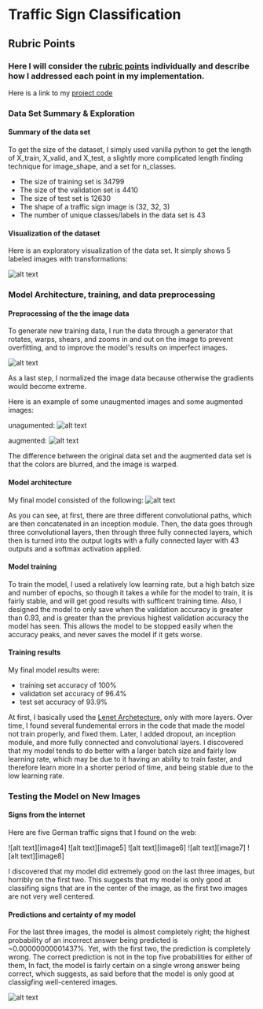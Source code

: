 # **Traffic Sign Classification** 


[//]: # (Image References)

[image1]: ./networkvisualizationtensorboard.PNG "Visualization"
[image2]: ./signvisualize.PNG "Signs"
[image3]: ./softmaxprobabilities.PNG "softmax_probabilities"

## Rubric Points
### Here I will consider the [rubric points](https://review.udacity.com/#!/rubrics/481/view) individually and describe how I addressed each point in my implementation.

Here is a link to my [project code](https://github.com/FreedomChal/traffic-sign-classification/blob/master/Traffic_Sign_Classifier.ipynb)

### Data Set Summary & Exploration

#### Summary of the data set

To get the size of the dataset, I simply used vanilla python to get the length of X_train, X_valid, and X_test, a slightly more complicated length finding technique for image_shape, and a set for n_classes.

* The size of training set is 34799
* The size of the validation set is 4410
* The size of test set is 12630
* The shape of a traffic sign image is (32, 32, 3)
* The number of unique classes/labels in the data set is 43

#### Visualization of the dataset

Here is an exploratory visualization of the data set. It simply shows 5 labeled images with transformations:

![alt text][image2]

### Model Architecture, training, and data preprocessing

#### Preprocessing of the the image data

To generate new training data, I run the data through a generator that rotates, warps, shears, and zooms in and out on the image to prevent overfitting, and to improve the model's results on imperfect images.

![alt text][image2]

As a last step, I normalized the image data because otherwise the gradients would become extreme.

Here is an example of some unaugmented images and some augmented images:

unagumented:
![alt text][image3]

augmented:
![alt text][image2]

The difference between the original data set and the augmented data set is that the colors are blurred, and the image is warped. 

#### Model architecture

My final model consisted of the following:
![alt text][image1]
 
As you can see, at first, there are three different convolutional paths, which are then concatenated in an inception module. Then, the data goes through three convolutional layers, then through three fully connected layers, which then is turned into the output logits with a fully connected layer with 43 outputs and a softmax activation applied.


#### Model training

To train the model, I used a relatively low learning rate, but a high batch size and number of epochs, so though it takes a while for the model to train, it is fairly stable, and will get good results with sufficent training time. Also, I designed the model to only save when the validation accuracy is greater than 0.93, and is greater than the previous highest validation accuracy the model has seen. This allows the model to be stopped easily when the accuracy peaks, and never saves the model if it gets worse.

#### Training results

My final model results were:
* training set accuracy of 100%
* validation set accuracy of 96.4%
* test set accuracy of 93.9%

At first, I basically used the [Lenet Archetecture](https://github.com/udacity/CarND-LeNet-Lab), only with more layers. Over time, I found several fundemental errors in the code that made the model not train properly, and fixed them. Later, I added dropout, an inception module, and more fully connected and convolutional layers. I discovered that my model tends to do better with a larger batch size and fairly low learning rate, which may be due to it having an ability to train faster, and therefore learn more in a shorter period of time, and being stable due to the low learning rate.

### Testing the Model on New Images

#### Signs from the internet

Here are five German traffic signs that I found on the web:

![alt text][image4] ![alt text][image5] ![alt text][image6] 
![alt text][image7] ![alt text][image8]

I discovered that my model did extremely good on the last three images, but horribly on the first two. This suggests that my model is only good at classifing signs that are in the center of the image, as the first two images are not very well centered.

#### Predictions and certainty of my model

For the last three images, the model is almost completely right; the highest probability of an incorrect answer being predicted is ~0.00000000001437%. Yet, with the first two, the prediction is completely wrong. The correct prediction is not in the top five probabilities for either of them, In fact, the model is fairly certain on a single wrong answer being correct, which suggests, as said before that the model is only good at classigfing well-centered images.

![alt text][image3]
